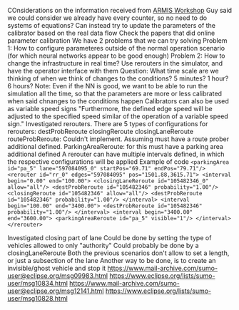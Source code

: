 COnsiderations on the information received from [ARMIS Workshop](./2024_03_01.md)
    Guy said we could consider we already have every counter, so no need to do systems of equations?
    Can instead try to update the parameters of the calibrator based on the real data flow
        Check the papers that did online parameter calibration
    We have 2 problems that we can try solving
        Problem 1: How to configure parameteres outside of the normal operation scenario (for which neural networks appear to be good enough)
        Problem 2: How to change the infrastructure in real time?
            Use rerouters in the simulator, and have the operator interface with them
    Question: What time scale are we thinking of when we think of changes to the conditions? 5 minutes? 1 hour? 6 hours?
    Note: Even if the NN is good, we want to be able to run the simulation all the time, so that the parameters are more or less calibrated when said chnanges to the conditions happen
Calibrators can also be used as variable speed signs
    "Furthermore, the defined edge speed will be adjusted to the specified speed similar of the operation of a variable speed sign."
Investigated rerouters.
    There are 5 types of configurations for rerouters:
        destProbReroute
        closingReroute
        closingLaneReroute
        routeProbReroute: Couldn't implement. Assuming must have a route prober additional defined.
        ParkingAreaReroute: for this must have a parking area additional defined
    A rerouter can have multiple intervals defined, in which the respective configurations will be applied
    Example of code
        ```
        <parkingArea id="pa_5" lane="597084095_0" startPos="69.71" endPos="79.71"/>
        <rerouter id="rr_0" edges="597084095" pos="1501.88,3615.71">
            <interval begin="0.00" end="100.00">
                <closingLaneReroute id="105482346_0" allow="all"/>
                <destProbReroute id="105482346" probability="1.00"/>
                <closingReroute id="105482346" allow="all"/>
                <destProbReroute id="105482346" probability="1.00"/>
            </interval>
            <interval begin="100.00" end="3400.00">
                <destProbReroute id="105482346" probability="1.00"/>
            </interval>
            <interval begin="3400.00" end="3600.00">
                <parkingAreaReroute id="pa_5" visible="1"/>
            </interval>
        </rerouter>
        ```

Investigated closing part of lane
    Could be done by setting the type of vehicles allowed to only "authority"
    Could probably be done by a closingLaneReroute
    Both the previous scenarios don't allow to set a length, or just a subsection of the lane
    Another way to be done, is to create an invisible/ghost vehicle and stop it
        https://www.mail-archive.com/sumo-user@eclipse.org/msg09983.html
        https://www.eclipse.org/lists/sumo-user/msg10834.html
        https://www.mail-archive.com/sumo-user@eclipse.org/msg12141.html
        https://www.eclipse.org/lists/sumo-user/msg10828.html